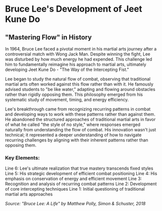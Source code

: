 # Bruce Lee's Development of Jeet Kune Do

## "Mastering Flow" in History

In 1964, Bruce Lee faced a pivotal moment in his martial arts journey after a controversial match with Wong Jack Man. Despite winning the fight, Lee was disturbed by how much energy he had expended. This challenge led him to fundamentally reimagine his approach to martial arts, ultimately developing Jeet Kune Do - "The Way of the Intercepting Fist."

Lee began to study the natural flow of combat, observing that traditional martial arts often worked against this flow rather than with it. He famously advised students to "be like water," adapting and flowing around obstacles rather than rigidly opposing them. This philosophy emerged from his systematic study of movement, timing, and energy efficiency.

Lee's breakthrough came from recognizing recurring patterns in combat and developing ways to work with these patterns rather than against them. He abandoned the structured approaches of traditional martial arts in favor of what he called "the style of no style," where responses emerged naturally from understanding the flow of combat. His innovation wasn't just technical; it represented a deeper understanding of how to navigate recurring challenges by aligning with their inherent patterns rather than opposing them.

### Key Elements:
Line 6: Lee's ultimate realization that true mastery transcends fixed styles
Line 5: His strategic development of efficient combat positioning
Line 4: His emphasis on conservation of energy and efficient movement
Line 3: Recognition and analysis of recurring combat patterns
Line 2: Development of core intercepting techniques
Line 1: Initial questioning of traditional martial arts approaches

*Source: "Bruce Lee: A Life" by Matthew Polly, Simon & Schuster, 2018*